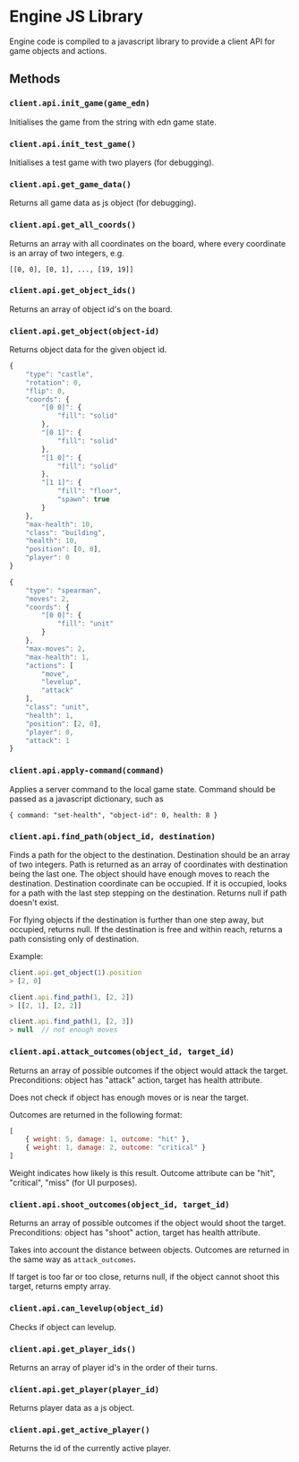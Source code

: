 # Engine JS Library

Engine code is compiled to a javascript library to provide a client API for game objects and actions.

## Methods

### `client.api.init_game(game_edn)`

Initialises the game from the string with edn game state.

### `client.api.init_test_game()`

Initialises a test game with two players (for debugging).

### `client.api.get_game_data()`

Returns all game data as js object (for debugging).

### `client.api.get_all_coords()`

Returns an array with all coordinates on the board, where every coordinate is an array of two integers, e.g.

`[[0, 0], [0, 1], ..., [19, 19]]`

### `client.api.get_object_ids()`

Returns an array of object id's on the board.

### `client.api.get_object(object-id)`

Returns object data for the given object id.

```js
{
    "type": "castle",
    "rotation": 0,
    "flip": 0,
    "coords": {
        "[0 0]": {
            "fill": "solid"
        },
        "[0 1]": {
            "fill": "solid"
        },
        "[1 0]": {
            "fill": "solid"
        },
        "[1 1]": {
            "fill": "floor",
            "spawn": true
        }
    },
    "max-health": 10,
    "class": "building",
    "health": 10,
    "position": [0, 0],
    "player": 0
}
```

```js
{
    "type": "spearman",
    "moves": 2,
    "coords": {
        "[0 0]": {
            "fill": "unit"
        }
    },
    "max-moves": 2,
    "max-health": 1,
    "actions": [
        "move",
        "levelup",
        "attack"
    ],
    "class": "unit",
    "health": 1,
    "position": [2, 0],
    "player": 0,
    "attack": 1
}
```

### `client.api.apply-command(command)`

Applies a server command to the local game state. Command should be passed as a javascript dictionary, such as

`{ command: "set-health", "object-id": 0, health: 8 }`

### `client.api.find_path(object_id, destination)`

Finds a path for the object to the destination.
Destination should be an array of two integers.
Path is returned as an array of coordinates with destination being the last one.
The object should have enough moves to reach the destination.
Destination coordinate can be occupied. If it is occupied, looks for a path with the last step stepping on the destination.
Returns null if path doesn't exist.

For flying objects if the destination is further than one step away, but occupied, returns null. If the destination is free and within reach, returns a path consisting only of destination.

Example:
```js
client.api.get_object(1).position
> [2, 0]

client.api.find_path(1, [2, 2])
> [[2, 1], [2, 2]]

client.api.find_path(1, [2, 3])
> null  // not enough moves
```

### `client.api.attack_outcomes(object_id, target_id)`

Returns an array of possible outcomes if the object would attack the target.
Preconditions: object has "attack" action, target has health attribute.

Does not check if object has enough moves or is near the target.

Outcomes are returned in the following format:
```js
[
    { weight: 5, damage: 1, outcome: "hit" },
    { weight: 1, damage: 2, outcome: "critical" }
]
```

Weight indicates how likely is this result.
Outcome attribute can be "hit", "critical", "miss" (for UI purposes).


### `client.api.shoot_outcomes(object_id, target_id)`

Returns an array of possible outcomes if the object would shoot the target.
Preconditions: object has "shoot" action, target has health attribute.

Takes into account the distance between objects.
Outcomes are returned in the same way as `attack_outcomes`.

If target is too far or too close, returns null, if the object cannot shoot this target, returns empty array.

### `client.api.can_levelup(object_id)`

Checks if object can levelup.

### `client.api.get_player_ids()`

Returns an array of player id's in the order of their turns.

### `client.api.get_player(player_id)`

Returns player data as a js object.

### `client.api.get_active_player()`

Returns the id of the currently active player.
